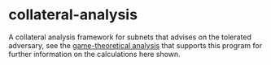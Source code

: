 # collateral-analysis
A collateral analysis framework for subnets that advises on the tolerated adversary, see the [game-theoretical analysis](https://docs.google.com/document/d/17KQfgiaaNsXPzDRshhMBVyr-gtQX2UmisqwhXdDSwuM/edit#heading=h.bu4uipmv4e42) that supports this program for further information on the calculations here shown.
